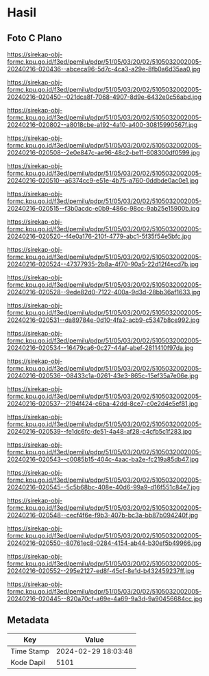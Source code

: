 # Hasil

## Foto C Plano

https://sirekap-obj-formc.kpu.go.id/f3ed/pemilu/pdpr/51/05/03/20/02/5105032002005-20240216-020436--abceca96-5d7c-4ca3-a29e-8fb0a6d35aa0.jpg

https://sirekap-obj-formc.kpu.go.id/f3ed/pemilu/pdpr/51/05/03/20/02/5105032002005-20240216-020450--021dca8f-7068-4907-8d9e-6432e0c56abd.jpg

https://sirekap-obj-formc.kpu.go.id/f3ed/pemilu/pdpr/51/05/03/20/02/5105032002005-20240216-020802--a8018cbe-a192-4a10-a400-30815990567f.jpg

https://sirekap-obj-formc.kpu.go.id/f3ed/pemilu/pdpr/51/05/03/20/02/5105032002005-20240216-020508--2e0e847c-ae96-48c2-be11-608300df0599.jpg

https://sirekap-obj-formc.kpu.go.id/f3ed/pemilu/pdpr/51/05/03/20/02/5105032002005-20240216-020510--a6374cc9-e51e-4b75-a760-0ddbde0ac0e1.jpg

https://sirekap-obj-formc.kpu.go.id/f3ed/pemilu/pdpr/51/05/03/20/02/5105032002005-20240216-020515--f3b0acdc-e0b9-486c-98cc-9ab25e15900b.jpg

https://sirekap-obj-formc.kpu.go.id/f3ed/pemilu/pdpr/51/05/03/20/02/5105032002005-20240216-020520--f4e0a176-210f-4779-abc1-5f35f54e5bfc.jpg

https://sirekap-obj-formc.kpu.go.id/f3ed/pemilu/pdpr/51/05/03/20/02/5105032002005-20240216-020524--47377935-2b8a-4f70-90a5-22d12f4ecd7b.jpg

https://sirekap-obj-formc.kpu.go.id/f3ed/pemilu/pdpr/51/05/03/20/02/5105032002005-20240216-020528--9ede82d0-7122-400a-9d3d-28bb36af1633.jpg

https://sirekap-obj-formc.kpu.go.id/f3ed/pemilu/pdpr/51/05/03/20/02/5105032002005-20240216-020531--da89784e-0d10-4fa2-acb9-c5347b8ce992.jpg

https://sirekap-obj-formc.kpu.go.id/f3ed/pemilu/pdpr/51/05/03/20/02/5105032002005-20240216-020534--16479ca6-0c27-44af-abef-2811410f97da.jpg

https://sirekap-obj-formc.kpu.go.id/f3ed/pemilu/pdpr/51/05/03/20/02/5105032002005-20240216-020536--08433c1a-0261-43e3-865c-15ef35a7e06e.jpg

https://sirekap-obj-formc.kpu.go.id/f3ed/pemilu/pdpr/51/05/03/20/02/5105032002005-20240216-020537--2194f424-c6ba-42dd-8ce7-c0e2d4e5ef81.jpg

https://sirekap-obj-formc.kpu.go.id/f3ed/pemilu/pdpr/51/05/03/20/02/5105032002005-20240216-020539--fe1dc6fc-de51-4a48-af28-c4cfb5c1f283.jpg

https://sirekap-obj-formc.kpu.go.id/f3ed/pemilu/pdpr/51/05/03/20/02/5105032002005-20240216-020543--c0085b15-404c-4aac-ba2e-fc219a85db47.jpg

https://sirekap-obj-formc.kpu.go.id/f3ed/pemilu/pdpr/51/05/03/20/02/5105032002005-20240216-020545--5c5b68bc-408e-40d6-99a9-d16f551c84e7.jpg

https://sirekap-obj-formc.kpu.go.id/f3ed/pemilu/pdpr/51/05/03/20/02/5105032002005-20240216-020548--cecf4f6e-f9b3-407b-bc3a-bb87b094240f.jpg

https://sirekap-obj-formc.kpu.go.id/f3ed/pemilu/pdpr/51/05/03/20/02/5105032002005-20240216-020550--80761ec8-0284-4154-ab44-b30ef5b49966.jpg

https://sirekap-obj-formc.kpu.go.id/f3ed/pemilu/pdpr/51/05/03/20/02/5105032002005-20240216-020552--295e2127-ed8f-45cf-8e1d-b432459237ff.jpg

https://sirekap-obj-formc.kpu.go.id/f3ed/pemilu/pdpr/51/05/03/20/02/5105032002005-20240216-020445--820a70cf-a69e-4a69-9a3d-9a90456684cc.jpg


## Metadata

| Key        | Value               |
| ---------- | ------------------- |
| Time Stamp | 2024-02-29 18:03:48 |
| Kode Dapil | 5101                |



